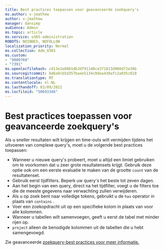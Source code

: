 ```yaml
---
title: Best practices toepassen voor geavanceerde zoekquery's
ms.author: v-jmathew
author: v-jmathew
manager: dansimp
audience: Admin
ms.topic: article
ms.service: o365-administration
ROBOTS: NOINDEX, NOFOLLOW
localization_priority: Normal
ms.collection: Adm_O365
ms.custom:
- "9000760"
- "7391"
ms.openlocfilehash: cd13e2e8801db3df91140ce371813d900d72e38b
ms.sourcegitcommit: bd6a9cb5d357baee5134c0dea430afc2a035c810
ms.translationtype: MT
ms.contentlocale: nl-NL
ms.lasthandoff: 03/09/2021
ms.locfileid: "50693346"
---
```

# <a name="apply-best-practices-for-advanced-hunting-queries"></a>Best practices toepassen voor geavanceerde zoekquery's

Als u sneller resultaten wilt krijgen en time-outs wilt vermijden tijdens het uitvoeren van complexe query's, moet u de volgende best practices toepassen:

- Wanneer u nieuwe query's probeert, moet u altijd een limiet gebruiken om te voorkomen dat u zeer grote resultatensets krijgt. Gebruik deze optie ook om een eerste evaluatie te maken van de grootte `count` van de resultatenset.
- Gebruik eerst tijdfilters. Beperk uw query's het beste tot zeven dagen.
- Aan het begin van een query, direct na het tijdfilter, voegt u de filters toe die de meeste gegevens naar verwachting zullen verwijderen.
- Als u op zoek bent naar volledige tokens, gebruikt u de `has` operator in plaats van `contains` .
- Voer een zoekopdracht uit op een specifieke kolom in plaats van voor alle kolommen.
- Wanneer u tabellen wilt samenvoegen, geeft u eerst de tabel met minder rijen op.
- `project` alleen de benodigde kolommen uit de tabellen die u hebt samengevoegd.

Zie geavanceerde [zoekquery-best practices voor meer informatie.](https://go.microsoft.com/fwlink/?linkid=2144812)

